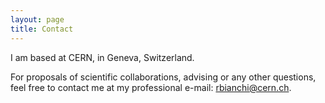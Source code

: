 ```yaml
---
layout: page
title: Contact
---
```


I am based at CERN, in Geneva, Switzerland.

For proposals of scientific collaborations, advising or any  other questions, feel free to contact me at my professional e-mail: [rbianchi@cern.ch](mailto:rbianchi@cern.ch).
